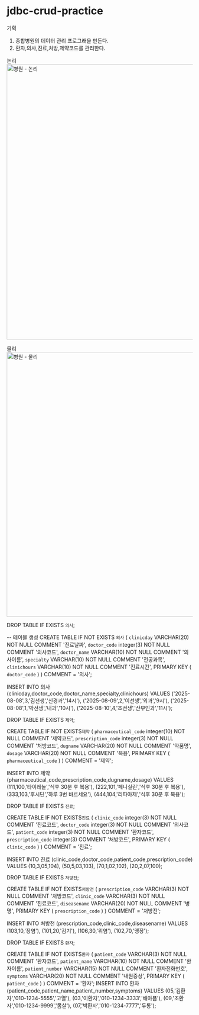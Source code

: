# jdbc-crud-practice

기획
1. 종합병원의 데이터 관리 프로그래을 만든다.
2. 환자,의사,진료,처방,제약코드를 관리한다.

논리
<img width="851" height="744" alt="병원 - 논리" src="https://github.com/user-attachments/assets/cdf747fc-df27-4567-a1cf-8e4285e82c23" />



물리
<img width="1094" height="715" alt="병원 - 물리" src="https://github.com/user-attachments/assets/6cec64a0-6eb1-4854-85a2-6cd6102d441f" />




DROP TABLE IF EXISTS `의사`;

-- 테이블 생성
CREATE TABLE IF NOT EXISTS `의사`
(
    `clinicday`   VARCHAR(20) NOT NULL COMMENT '진료날짜',
    `doctor_code`    integer(3) NOT NULL COMMENT '의사코드',
    `doctor_name`    VARCHAR(10) NOT NULL COMMENT '의사이름',
    `specialty`    VARCHAR(10) NOT NULL COMMENT '전공과목',
    `clinichours`   VARCHAR(10) NOT NULL COMMENT '진료시간',
 PRIMARY KEY ( `doctor_code` )
) COMMENT = '의사';

INSERT INTO 의사 (clinicday,doctor_code,doctor_name,specialty,clinichours) VALUES 
('2025-08-08',3,'김선생','신경과','14시'),
('2025-08-09',2,'이선생','외과','9시'),
('2025-08-08',1,'박선생','내과','10시'),
('2025-08-10',4,'조선생','산부인과','11시');


DROP TABLE IF EXISTS `제약`;

CREATE TABLE IF NOT EXISTS`제약`
(
    `pharmaceutical_code`   integer(10) NOT NULL COMMENT '제약코드',
    `prescription_code`    integer(3) NOT NULL COMMENT '처방코드',
    `dugname`    VARCHAR(20) NOT NULL COMMENT '약품명',
    `dosage`    VARCHAR(20) NOT NULL COMMENT '복용',
 PRIMARY KEY ( `pharmaceutical_code` )
) COMMENT = '제약';

INSERT INTO 제약 (pharmaceutical_code,prescription_code,dugname,dosage) VALUES 
(111,100,'타이레놀','식후 30분 후 복용'),
(222,101,'페니실린','식후 30분 후 복용'),
(333,103,'후시딘','하루 3번 바르세요'),
(444,104,'리파아제','식후 30분 후 복용');


DROP TABLE IF EXISTS `진료`;

CREATE TABLE IF NOT EXISTS`진료`
(
    `clinic_code`    integer(3) NOT NULL COMMENT '진료코드',
    `doctor_code`    integer(3) NOT NULL COMMENT '의사코드',
    `patient_code`    integer(3) NOT NULL COMMENT '환자코드',
    `prescription_code`    integer(3) COMMENT '처방코드',
 PRIMARY KEY ( `clinic_code` )
) COMMENT = '진료';

INSERT INTO 진료 (clinic_code,doctor_code,patient_code,prescription_code) VALUES 
(10,3,05,104),
(50,5,03,103),
(70,1,02,102),
(20,2,07,100);


DROP TABLE IF EXISTS `처방전`;

CREATE TABLE IF NOT EXISTS`처방전`
(
    `prescription_code`    VARCHAR(3) NOT NULL COMMENT '처방코드',
    `clinic_code`    VARCHAR(3) NOT NULL COMMENT '진료코드',
    `diseasename`    VARCHAR(20) NOT NULL COMMENT '병명',
 PRIMARY KEY ( `prescription_code` )
) COMMENT = '처방전';

INSERT INTO 처방전 (prescription_code,clinic_code,diseasename) VALUES 
(103,10,'장염'),
(101,20,'감기'),
(106,30,'위염'),
(102,70,'맹장');


DROP TABLE IF EXISTS `환자`;

CREATE TABLE IF NOT EXISTS`환자`
(
    `patient_code`    VARCHAR(3) NOT NULL COMMENT '환자코드',
    `patient_name`    VARCHAR(10) NOT NULL COMMENT '환자이름',
    `patient_number`    VARCHAR(15) NOT NULL COMMENT '환자전화번호',
    `symptoms`    VARCHAR(20) NOT NULL COMMENT '내원증상',
 PRIMARY KEY ( `patient_code` )
) COMMENT = '환자';
INSERT INTO 환자 (patient_code,patient_name,patient_number,symptoms) VALUES 
(05,'김환자','010-1234-5555','고열'),
(03,'이환자','010-1234-3333','배아픔'),
(09,'조환자','010-1234-9999','몸살'),
(07,'박환자','010-1234-7777','두통');

